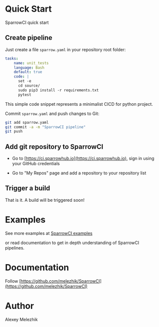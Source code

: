 # Quick Start

SparrowCI quick start

## Create pipeline 

Just create a file `sparrow.yaml` in your repository root folder:

```yaml
tasks:
    name: unit_tests
    language: Bash
    default: true
    code: |
      set -e
      cd source/
      sudo pip3 install -r requirements.txt
      pytest
```

This simple code snippet represents a minimalist CICD for python 
project.

Commit `sparrow.yaml` and push changes to Git:

```bash
git add sparrow.yaml
git commit -a -m "SparrowCI pipeline"
git push
```

## Add git repository to SparrowCI

* Go to [https://ci.sparrowhub.io](https://ci.sparrowhub.io), sign in using your GitHub credentials

* Go to "My Repos" page and add a repository to your repository list

## Trigger a build

That is it. A build will be triggered soon!

# Examples

See more examples at [SparrowCI examples](https://github.com/melezhik/SparrowCI/tree/main/files/examples)

or read documentation to get in depth understanding of SparrowCI pipelines.


# Documentation

Follow [https://github.com/melezhik/SparrowCI](https://github.com/melezhik/SparrowCI)

# Author

Alexey Melezhik

